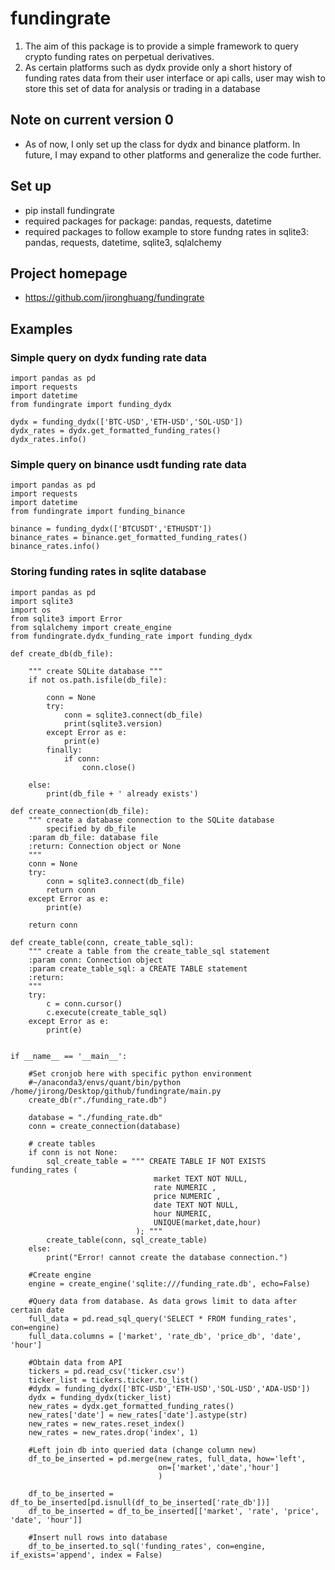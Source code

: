 # fundingrate

1. The aim of this package is to provide a simple framework to query crypto funding rates on perpetual derivatives.
2. As certain platforms such as dydx provide only a short history of funding rates data from their user interface or api calls, user may wish to store this set of data for analysis or trading in a database

## Note on current version 0

- As of now, I only set up the class for dydx and binance platform. In future, I may expand to other platforms and generalize the code further. 

## Set up

- pip install fundingrate
- required packages for package: pandas, requests, datetime
- required packages to follow example to store fundng rates in sqlite3: pandas, requests, datetime, sqlite3, sqlalchemy

## Project homepage

- https://github.com/jironghuang/fundingrate

## Examples

### Simple query on dydx funding rate data

```
import pandas as pd
import requests
import datetime
from fundingrate import funding_dydx

dydx = funding_dydx(['BTC-USD','ETH-USD','SOL-USD'])    
dydx_rates = dydx.get_formatted_funding_rates()    
dydx_rates.info()          
```

### Simple query on binance usdt funding rate data

```
import pandas as pd
import requests
import datetime
from fundingrate import funding_binance

binance = funding_dydx(['BTCUSDT','ETHUSDT'])    
binance_rates = binance.get_formatted_funding_rates()    
binance_rates.info()          
```

### Storing funding rates in sqlite database

```
import pandas as pd
import sqlite3
import os
from sqlite3 import Error
from sqlalchemy import create_engine
from fundingrate.dydx_funding_rate import funding_dydx

def create_db(db_file):
        
    """ create SQLite database """
    if not os.path.isfile(db_file): 
    
        conn = None
        try:
            conn = sqlite3.connect(db_file)
            print(sqlite3.version)
        except Error as e:
            print(e)
        finally:
            if conn:
                conn.close()
    
    else:
        print(db_file + ' already exists')        
        
def create_connection(db_file):
    """ create a database connection to the SQLite database
        specified by db_file
    :param db_file: database file
    :return: Connection object or None
    """
    conn = None
    try:
        conn = sqlite3.connect(db_file)
        return conn
    except Error as e:
        print(e)

    return conn
            
def create_table(conn, create_table_sql):
    """ create a table from the create_table_sql statement
    :param conn: Connection object
    :param create_table_sql: a CREATE TABLE statement
    :return:
    """
    try:
        c = conn.cursor()
        c.execute(create_table_sql)
    except Error as e:
        print(e)


if __name__ == '__main__':
    
    #Set cronjob here with specific python environment
    #~/anaconda3/envs/quant/bin/python /home/jirong/Desktop/github/fundingrate/main.py   
    create_db(r"./funding_rate.db")
    
    database = "./funding_rate.db"    
    conn = create_connection(database)
    
    # create tables
    if conn is not None:
        sql_create_table = """ CREATE TABLE IF NOT EXISTS funding_rates (
                                market TEXT NOT NULL,
                                rate NUMERIC ,
                                price NUMERIC ,
                                date TEXT NOT NULL,
                                hour NUMERIC,
                                UNIQUE(market,date,hour)
                            ); """           
        create_table(conn, sql_create_table)
    else:
        print("Error! cannot create the database connection.")
    
    #Create engine      
    engine = create_engine('sqlite:///funding_rate.db', echo=False)           
    
    #Query data from database. As data grows limit to data after certain date
    full_data = pd.read_sql_query('SELECT * FROM funding_rates', con=engine)        
    full_data.columns = ['market', 'rate_db', 'price_db', 'date', 'hour']
    
    #Obtain data from API
    tickers = pd.read_csv('ticker.csv')
    ticker_list = tickers.ticker.to_list()
    #dydx = funding_dydx(['BTC-USD','ETH-USD','SOL-USD','ADA-USD'])    
    dydx = funding_dydx(ticker_list)    
    new_rates = dydx.get_formatted_funding_rates()       
    new_rates['date'] = new_rates['date'].astype(str)
    new_rates = new_rates.reset_index()
    new_rates = new_rates.drop('index', 1)
    
    #Left join db into queried data (change column new)
    df_to_be_inserted = pd.merge(new_rates, full_data, how='left',
                                 on=['market','date','hour']
                                 )
    
    df_to_be_inserted = df_to_be_inserted[pd.isnull(df_to_be_inserted['rate_db'])]
    df_to_be_inserted = df_to_be_inserted[['market', 'rate', 'price', 'date', 'hour']]
    
    #Insert null rows into database
    df_to_be_inserted.to_sql('funding_rates', con=engine, if_exists='append', index = False) 
```


